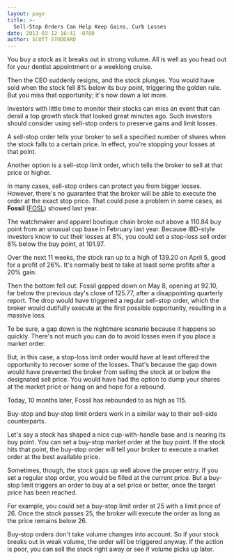 ```yaml
---
layout: page
title: >-
  Sell-Stop Orders Can Help Keep Gains, Curb Losses
date: 2013-03-12 16:41 -0700
author: SCOTT STODDARD
---
```





You buy a stock as it breaks out in strong volume. All is well as you head out for your dentist appointment or a weeklong cruise.


Then the CEO suddenly resigns, and the stock plunges. You would have sold when the stock fell 8% below its buy point, triggering the golden rule. But you miss that opportunity; it's now down a lot more.


Investors with little time to monitor their stocks can miss an event that can derail a top growth stock that looked great minutes ago. Such investors should consider using sell-stop orders to preserve gains and limit losses.


A sell-stop order tells your broker to sell a specified number of shares when the stock falls to a certain price. In effect, you're stopping your losses at that point.


Another option is a sell-stop limit order, which tells the broker to sell at that price or higher.


In many cases, sell-stop orders can protect you from bigger losses. However, there's no guarantee that the broker will be able to execute the order at the exact stop price. That could pose a problem in some cases, as **Fossil** ([FOSL](https://research.investors.com/quote.aspx?symbol=FOSL)) showed last year.


The watchmaker and apparel boutique chain broke out above a 110.84 buy point from an unusual cup base in February last year. Because IBD-style investors know to cut their losses at 8%, you could set a stop-loss sell order 8% below the buy point, at 101.97.


Over the next 11 weeks, the stock ran up to a high of 139.20 on April 5, good for a profit of 26%. It's normally best to take at least some profits after a 20% gain.


Then the bottom fell out. Fossil gapped down on May 8, opening at 92.10, far below the previous day's close of 125.77, after a disappointing quarterly report. The drop would have triggered a regular sell-stop order, which the broker would dutifully execute at the first possible opportunity, resulting in a massive loss.


To be sure, a gap down is the nightmare scenario because it happens so quickly. There's not much you can do to avoid losses even if you place a market order.


But, in this case, a stop-loss limit order would have at least offered the opportunity to recover some of the losses. That's because the gap down would have prevented the broker from selling the stock at or below the designated sell price. You would have had the option to dump your shares at the market price or hang on and hope for a rebound.


Today, 10 months later, Fossil has rebounded to as high as 115.


Buy-stop and buy-stop limit orders work in a similar way to their sell-side counterparts.


Let's say a stock has shaped a nice cup-with-handle base and is nearing its buy point. You can set a buy-stop market order at the buy point. If the stock hits that point, the buy-stop order will tell your broker to execute a market order at the best available price.


Sometimes, though, the stock gaps up well above the proper entry. If you set a regular stop order, you would be filled at the current price. But a buy-stop limit triggers an order to buy at a set price or better, once the target price has been reached.


For example, you could set a buy-stop limit order at 25 with a limit price of 26. Once the stock passes 25, the broker will execute the order as long as the price remains below 26.


Buy-stop orders don't take volume changes into account. So if your stock breaks out in weak volume, the order will be triggered anyway. If the action is poor, you can sell the stock right away or see if volume picks up later.




